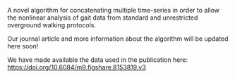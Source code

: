 A novel algorithm for concatenating multiple time-series in order to allow the nonlinear analysis of gait data from standard and unrestricted overground walking protocols.

Our journal article and more information about the algorithm will be updated here soon! 

We have made available the data used in the publication here: https://doi.org/10.6084/m9.figshare.8153819.v3





